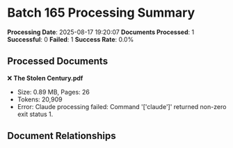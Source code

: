 # Batch 165 Processing Summary

**Processing Date**: 2025-08-17 19:20:07
**Documents Processed**: 1
**Successful**: 0
**Failed**: 1
**Success Rate**: 0.0%

## Processed Documents

❌ **The Stolen Century.pdf**
   - Size: 0.89 MB, Pages: 26
   - Tokens: 20,909
   - Error: Claude processing failed: Command '['claude']' returned non-zero exit status 1.

## Document Relationships
